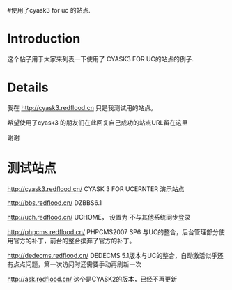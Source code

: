 #使用了cyask3 for uc 的站点.

# Introduction #

这个帖子用于大家来列表一下使用了 CYASK3 FOR UC的站点的例子.


# Details #


我在  http://cyask3.redflood.cn  只是我测试用的站点。

希望使用了cyask3 的朋友们在此回复自己成功的站点URL留在这里

谢谢


# 测试站点 #

http://cyask3.redflood.cn/ CYASK 3 FOR UCERNTER 演示站点

http://bbs.redflood.cn/ DZBBS6.1

http://uch.redflood.cn/ UCHOME， 设置为 不与其他系统同步登录

http://phpcms.redflood.cn/ PHPCMS2007 SP6 与UC的整合，后台管理部分使用官方的补丁，前台的整合摈弃了官方的补丁。

http://dedecms.redflood.cn/  DEDECMS 5.1版本与UC的整合，自动激活似乎还有点点问题，第一次访问时还需要手动再刷新一次

http://ask.redflood.cn/  这个是CYASK2的版本，已经不再更新